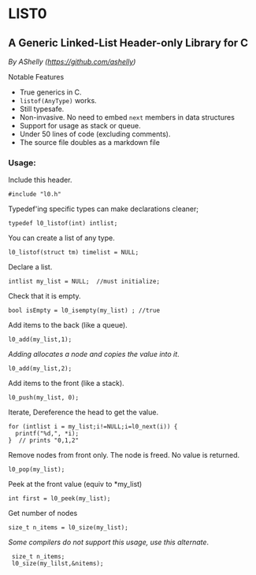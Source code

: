 # LIST0 
## A Generic Linked-List Header-only Library for C 

_By AShelly  (https://github.com/ashelly)_

Notable Features

- True generics in C.
 - `listof(AnyType)` works.
 - Still typesafe.
- Non-invasive. No need to embed `next` members in data structures
- Support for usage as stack or queue.
- Under 50 lines of code (excluding comments).
- The source file doubles as a markdown file

### Usage:

Include this header.    
 
    #include "l0.h"

Typedef'ing specific types can make declarations cleaner;  

    typedef l0_listof(int) intlist;

You can create a list of any type.  

    l0_listof(struct tm) timelist = NULL;

Declare a list.

    intlist my_list = NULL;  //must initialize;

Check that it is empty.  

    bool isEmpty = l0_isempty(my_list) ; //true

Add items to the back (like a queue).

    l0_add(my_list,1);

_Adding allocates a node and copies the value into it_.

    l0_add(my_list,2);

 Add items to the front (like a stack).

    l0_push(my_list, 0);

Iterate, Dereference the head to get the value.  
   
    for (intlist i = my_list;i!=NULL;i=l0_next(i)) { 
      printf("%d,", *i);  
    }  // prints "0,1,2"

 Remove nodes from front only. The node is freed. No value is returned.
 
    l0_pop(my_list);

 Peek at the front value (equiv to *my_list)

    int first = l0_peek(my_list);

 Get number of nodes

    size_t n_items = l0_size(my_list); 
  
 _Some compilers do not support this usage, use this alternate_.

     size_t n_items;
     l0_size(my_lilst,&nitems); 


